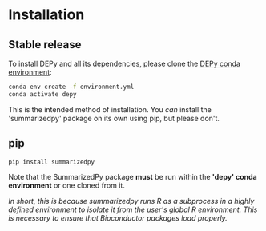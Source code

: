 # Installation

## Stable release

To install DEPy and all its dependencies, please clone the [DEPy conda environment](../environment.yml):

```sh
conda env create -f environment.yml
conda activate depy
```
This is the intended method of installation.
You *can* install  the 'summarizedpy' package on its own using pip, but please don't.

## pip
```Sh
pip install summarizedpy
```
Note that the SummarizedPy package **must** be run within the **'depy' conda environment** or one cloned from it.

*In short, this is because summarizedpy runs R as a subprocess in a highly defined environment to isolate it from the user's global R environment. This is necessary to ensure that Bioconductor packages load properly.*
